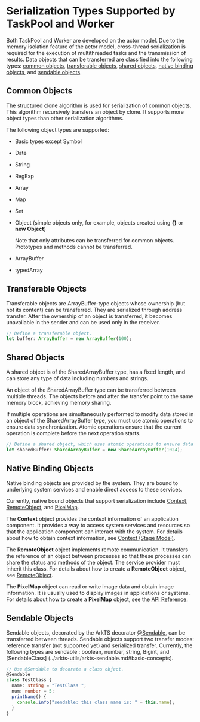 # Serialization Types Supported by TaskPool and Worker

Both TaskPool and Worker are developed on the actor model. Due to the memory isolation feature of the actor model, cross-thread serialization is required for the execution of multithreaded tasks and the transmission of results. Data objects that can be transferred are classified into the following types: [common objects](#common-objects), [transferable objects](#transferable-objects), [shared objects](#shared-objects), [native binding objects](#native-binding-objects), and [sendable objects](#sendable-objects).


## Common Objects

The structured clone algorithm is used for serialization of common objects. This algorithm recursively transfers an object by clone. It supports more object types than other serialization algorithms.

The following object types are supported:

- Basic types except Symbol

- Date

- String

- RegExp

- Array

- Map

- Set

- Object (simple objects only, for example, objects created using **{}** or **new Object**)

  Note that only attributes can be transferred for common objects. Prototypes and methods cannot be transferred.

- ArrayBuffer

- typedArray


## Transferable Objects

Transferable objects are ArrayBuffer-type objects whose ownership (but not its content) can be transferred. They are serialized through address transfer. After the ownership of an object is transferred, it becomes unavailable in the sender and can be used only in the receiver.


```ts
// Define a transferable object.
let buffer: ArrayBuffer = new ArrayBuffer(100);
```


## Shared Objects

A shared object is of the SharedArrayBuffer type, has a fixed length, and can store any type of data including numbers and strings.

An object of the SharedArrayBuffer type can be transferred between multiple threads. The objects before and after the transfer point to the same memory block, achieving memory sharing.

If multiple operations are simultaneously performed to modify data stored in an object of the SharedArrayBuffer type, you must use atomic operations to ensure data synchronization. Atomic operations ensure that the current operation is complete before the next operation starts.


```ts
// Define a shared object, which uses atomic operations to ensure data synchronization.
let sharedBuffer: SharedArrayBuffer = new SharedArrayBuffer(1024);
```


## Native Binding Objects

Native binding objects are provided by the system. They are bound to underlying system services and enable direct access to these services.

Currently, native bound objects that support serialization include [Context](../application-models/application-context-stage.md), [RemoteObject](../reference/apis-ipc-kit/js-apis-rpc.md#remoteobject), and [PixelMap](../reference/apis-image-kit/js-apis-image.md#pixelmap7).

The **Context** object provides the context information of an application component. It provides a way to access system services and resources so that the application component can interact with the system. For details about how to obtain context information, see [Context (Stage Model)](../application-models/application-context-stage.md).

The **RemoteObject** object implements remote communication. It transfers the reference of an object between processes so that these processes can share the status and methods of the object. The service provider must inherit this class. For details about how to create a **RemoteObject** object, see [RemoteObject](../reference/apis-ipc-kit/js-apis-rpc.md#remoteobject).

The **PixelMap** object can read or write image data and obtain image information. It is usually used to display images in applications or systems. For details about how to create a **PixelMap** object, see the [API Reference](../reference/apis-image-kit/js-apis-image.md#imagecreatepixelmap8).


## Sendable Objects

Sendable objects, decorated by the ArkTS decorator [@Sendable](../arkts-utils/arkts-sendable.md), can be transferred between threads. Sendable objects support two transfer modes: reference transfer (not supported yet) and serialized transfer. Currently, the following types are sendable : boolean, number, string, Bigint, and [SendableClass] (../arkts-utils/arkts-sendable.md#basic-concepts).


```ts
// Use @Sendable to decorate a class object.
@Sendable
class TestClass {
  name: string = "TestClass ";
  num: number = 5;
  printName() {
    console.info("sendable: this class name is: " + this.name);
  }
}
```
